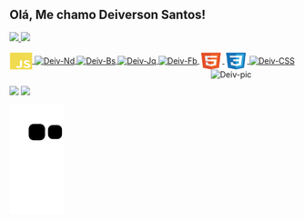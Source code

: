 ## Olá, Me chamo Deiverson Santos!

 <a href="https://github.com/DeiversonSantosDev">
  <img height="180em" src="https://github-readme-stats.vercel.app/api?username=DeiversonSantosDev&show_icons=true&theme=omni&include_all_commits=true&count_private=true"/>
  <img height="180em" src="https://github-readme-stats.vercel.app/api/top-langs/?username=DeiversonSantosDev&layout=compact&langs_count=7&theme=omni"/>
</div>
<div style="display: inline_block"><br>
  <img align="center" alt="Deiv-Js" height="30" width="40" src="https://raw.githubusercontent.com/devicons/devicon/master/icons/javascript/javascript-plain.svg">
  <img align="center" alt="Deiv-Nd" height="30" width="40" src="https://cdn.jsdelivr.net/gh/devicons/devicon/icons/nodejs/nodejs-original.svg">
  <img align="center" alt="Deiv-Bs" height="30" width="40" src="https://cdn.jsdelivr.net/gh/devicons/devicon/icons/bootstrap/bootstrap-plain.svg">
  <img align="center" alt="Deiv-Jq" height="30" width="40" src="https://cdn.jsdelivr.net/gh/devicons/devicon/icons/jquery/jquery-original.svg">
  <img align="center" alt="Deiv-Fb" height="30" width="40" src="https://cdn.jsdelivr.net/gh/devicons/devicon/icons/firebase/firebase-plain.svg">
  <img align="center" alt="Deiv-HTML" height="30" width="40" src="https://raw.githubusercontent.com/devicons/devicon/master/icons/html5/html5-original.svg">
  <img align="center" alt="Deiv-CSS" height="30" width="40" src="https://raw.githubusercontent.com/devicons/devicon/master/icons/css3/css3-original.svg">
  <img align="center" alt="Deiv-CSS" height="30" width="40" src="https://cdn.jsdelivr.net/gh/devicons/devicon/icons/photoshop/photoshop-line.svg">

  <img align="right" alt="Deiv-pic"  width="150px" height="150px" style="border-radius:50px, white;" src="https://user-images.githubusercontent.com/94877105/152522511-8351d9de-e4f9-4e4a-a837-9eea1dda6826.png">
</div>
  
  ##
  
  <div>
  <a href = "mailto:contatodeiversonsantos@outlook.com"><img src="https://img.shields.io/badge/Gmail-D14836?style=for-the-badge&logo=gmail&logoColor=white" target="_blank"></a>
  <a href="https://www.linkedin.com/in/deiversonsantosdev" target="_blank"><img src="https://img.shields.io/badge/-LinkedIn-%230077B5?style=for-the-badge&logo=linkedin&logoColor=white" target="_blank"></a> 

  ![Snake animation](https://github.com/DeiversonSantosDev/DeiversonSantosDev/blob/output/github-contribution-grid-snake.svg)


</div>
  
 
 
